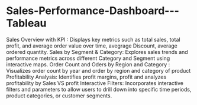 # Sales-Performance-Dashboard---Tableau

Sales Overview with KPI : Displays key metrics such as total sales, total profit, and average order value over time, avegrage Discount, average ordered quantity.
Sales by Segment & Category: Explores sales trends and performance metrics across different Category and Segment using interactive maps.
Order Count and Oders by Region and Category : Visualizes order count by year and order by region and category of product
Profitability Analysis: Identifies profit margins, profit and analyzes profitability by Sales VS profit
Interactive Filters: Incorporates interactive filters and parameters to allow users to drill down into specific time periods, product categories, or customer segments.

